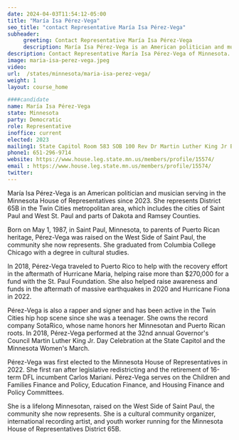 ```yaml
---
date: 2024-04-03T11:54:12-05:00
title: "María Isa Pérez-Vega"
seo_title: "contact Representative María Isa Pérez-Vega"
subheader:
     greeting: Contact Representative María Isa Pérez-Vega
     description: María Isa Pérez-Vega is an American politician and musician serving in the Minnesota House of Representatives since 2023. She represents District 65B in the Twin Cities metropolitan area, which includes the cities of Saint Paul and West St. Paul and parts of Dakota and Ramsey Counties.
description: Contact Representative María Isa Pérez-Vega of Minnesota. Contact information for María Isa Pérez-Vega includes email address, phone number, and mailing address.
image: maria-isa-perez-vega.jpeg
video:
url:  /states/minnesota/maria-isa-perez-vega/
weight: 1
layout: course_home

####candidate
name: María Isa Pérez-Vega
state: Minnesota
party: Democratic
role: Representative
inoffice: current
elected: 2023
mailing1: State Capitol Room 583 SOB 100 Rev Dr Martin Luther King Jr Blvd St. Paul, MN 55155-1298
phone1: 651-296-9714
website: https://www.house.leg.state.mn.us/members/profile/15574/
email : https://www.house.leg.state.mn.us/members/profile/15574/
twitter:
---
```


María Isa Pérez-Vega is an American politician and musician serving in the Minnesota House of Representatives since 2023. She represents District 65B in the Twin Cities metropolitan area, which includes the cities of Saint Paul and West St. Paul and parts of Dakota and Ramsey Counties.

Born on May 1, 1987, in Saint Paul, Minnesota, to parents of Puerto Rican heritage, Pérez-Vega was raised on the West Side of Saint Paul, the community she now represents. She graduated from Columbia College Chicago with a degree in cultural studies.

In 2018, Pérez-Vega traveled to Puerto Rico to help with the recovery effort in the aftermath of Hurricane Maria, helping raise more than $270,000 for a fund with the St. Paul Foundation. She also helped raise awareness and funds in the aftermath of massive earthquakes in 2020 and Hurricane Fiona in 2022.

Pérez-Vega is also a rapper and signer and has been active in the Twin Cities hip hop scene since she was a teenager. She owns the record company SotaRico, whose name honors her Minnesotan and Puerto Rican roots. In 2018, Pérez-Vega performed at the 32nd annual Governor's Council Martin Luther King Jr. Day Celebration at the State Capitol and the Minnesota Women's March.

Pérez-Vega was first elected to the Minnesota House of Representatives in 2022. She first ran after legislative redistricting and the retirement of 16-term DFL incumbent Carlos Mariani. Pérez-Vega serves on the Children and Families Finance and Policy, Education Finance, and Housing Finance and Policy Committees.

She is a lifelong Minnesotan, raised on the West Side of Saint Paul, the community she now represents. She is a cultural community organizer, international recording artist, and youth worker running for the Minnesota House of Representatives District 65B.
